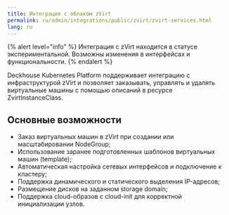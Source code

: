 ```yaml
---
title: Интеграция с облаком zVirt
permalink: ru/admin/integrations/public/zvirt/zvirt-services.html
lang: ru
---
```


{% alert level="info" %}
Интеграция с zVirt находится в статусе экспериментальной. Возможны изменения в интерфейсах и функциональности.
{% endalert %}

Deckhouse Kubernetes Platform поддерживает интеграцию с инфраструктурой zVirt и позволяет заказывать, управлять и удалять виртуальные машины с помощью описаний в ресурсе ZvirtInstanceClass.

## Основные возможности

- Заказ виртуальных машин в zVirt при создании или масштабировании NodeGroup;
- Использование заранее подготовленных шаблонов виртуальных машин (template);
- Автоматическая настройка сетевых интерфейсов и подключение к кластеру;
- Поддержка динамического и статического выделения IP-адресов;
- Размещение дисков на заданном storage domain;
- Поддержка cloud-образов с cloud-init для корректной инициализации узлов.
